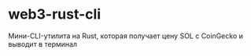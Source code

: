 # web3-rust-cli
Мини-CLI-утилита на Rust, которая получает цену SOL с CoinGecko и выводит в терминал

